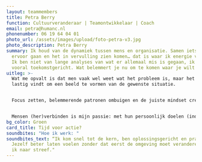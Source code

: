 ```yaml
---
layout: teammembers
title: Petra Berry
function: Cultuurveranderaar | Teamontwikkelaar | Coach
email: petra@humanc.nl
phonenumber: 06 19 64 04 01
photo_url: /assets/images/upload/foto-petra-v3.jpg
photo_description: Petra Berry
summary: Ik houd van de dynamiek tussen mens en organisatie. Samen iets willen,
  ervoor gaan en het in vervulling zien komen… dat is waar ik energie van krijg.
  Ik ben niet van lange analyses van wat er allemaal mis is gegaan, ik werk
  vooral toekomstgericht. Wat belemmert je nu om te komen waar je wilt zijn?​
uitleg: >-
  Wat me opvalt is dat men vaak wel weet wat het probleem is, maar het nog
  lastig vindt om een beeld te vormen van de gewenste situatie. ​


  Focus zetten, belemmerende patronen ombuigen en de juiste mindset creëren staan in mijn aanpak centraal. ​


  Mensen (her)verbinden is mijn passie: met hun persoonlijk doelen (individuele coaching), teamdoelen (teamcoaching) en met dat waar de organisatie voor staat (organisatieontwikkeling).
bg_color: Groen
card_title: Tijd voor actie?
soundbites: "Hoe ik werk: "
soundbites_text: “Ik kom snel tot de kern, ben oplossingsgericht en praktisch.
  Jezelf beter laten voelen zonder dat eerst de omgeving moet veranderen is waar
  ik naar streef." ​
---
```

